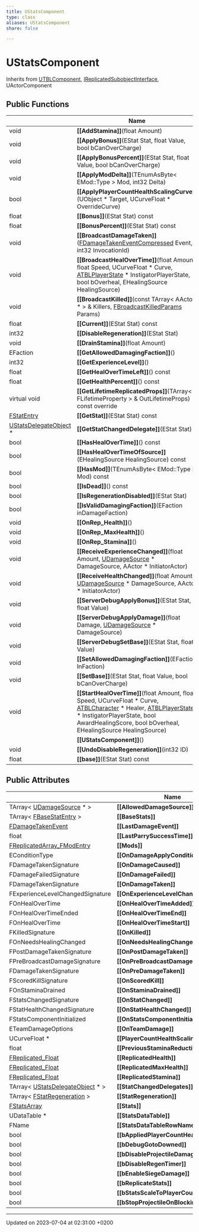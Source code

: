 ```yaml
---
title: UStatsComponent
type: class
aliases: UStatsComponent
share: false

---
```


# UStatsComponent





Inherits from [UTBLComponent](/docs/SDK/Source/Classes/classUTBLComponent.md), [IReplicatedSubobjectInterface](/docs/SDK/Source/Classes/classIReplicatedSubobjectInterface.md), UActorComponent

## Public Functions

|                | Name           |
| -------------- | -------------- |
| void | **[[AddStamina]]**(float Amount) |
| void | **[[ApplyBonus]]**(EStat Stat, float Value, bool bCanOverCharge) |
| void | **[[ApplyBonusPercent]]**(EStat Stat, float Value, bool bCanOverCharge) |
| void | **[[ApplyModDelta]]**(TEnumAsByte< EMod::Type > Mod, int32 Delta) |
| bool | **[[ApplyPlayerCountHealthScalingCurve]]**(UObject * Target, UCurveFloat * OverrideCurve) |
| float | **[[Bonus]]**(EStat Stat) const |
| float | **[[BonusPercent]]**(EStat Stat) const |
| void | **[[BroadcastDamageTaken]]**([FDamageTakenEventCompressed](/docs/SDK/Source/Classes/structFDamageTakenEventCompressed.md) Event, int32 InvocationId) |
| void | **[[BroadcastHealOverTime]]**(float Amount, float Speed, UCurveFloat * Curve, [ATBLPlayerState](/docs/SDK/Source/Classes/classATBLPlayerState.md) * InstigatorPlayerState, bool bOverheal, EHealingSource HealingSource) |
| void | **[[BroadcastKilled]]**(const TArray< AActor * > & Killers, [FBroadcastKilledParams](/docs/SDK/Source/Classes/structFBroadcastKilledParams.md) Params) |
| float | **[[Current]]**(EStat Stat) const |
| int32 | **[[DisableRegeneration]]**(EStat Stat) |
| void | **[[DrainStamina]]**(float Amount) |
| EFaction | **[[GetAllowedDamagingFaction]]**() |
| int32 | **[[GetExperienceLevel]]**() |
| float | **[[GetHealOverTimeLeft]]**() const |
| float | **[[GetHealthPercent]]**() const |
| virtual void | **[[GetLifetimeReplicatedProps]]**(TArray< FLifetimeProperty > & OutLifetimeProps) const override |
| [FStatEntry](/docs/SDK/Source/Classes/structFStatEntry.md) | **[[GetStat]]**(EStat Stat) const |
| [UStatsDelegateObject](/docs/SDK/Source/Classes/classUStatsDelegateObject.md) * | **[[GetStatChangedDelegate]]**(EStat Stat) |
| bool | **[[HasHealOverTime]]**() const |
| bool | **[[HasHealOverTimeOfSource]]**(EHealingSource HealingSource) const |
| bool | **[[HasMod]]**(TEnumAsByte< EMod::Type > Mod) const |
| bool | **[[IsDead]]**() const |
| bool | **[[IsRegenerationDisabled]]**(EStat Stat) |
| bool | **[[IsValidDamagingFaction]]**(EFaction inDamageFaction) |
| void | **[[OnRep_Health]]**() |
| void | **[[OnRep_MaxHealth]]**() |
| void | **[[OnRep_Stamina]]**() |
| void | **[[ReceiveExperienceChanged]]**(float Amount, [UDamageSource](/docs/SDK/Source/Classes/classUDamageSource.md) * DamageSource, AActor * InitiatorActor) |
| void | **[[ReceiveHealthChanged]]**(float Amount, [UDamageSource](/docs/SDK/Source/Classes/classUDamageSource.md) * DamageSource, AActor * InitiatorActor) |
| void | **[[ServerDebugApplyBonus]]**(EStat Stat, float Value) |
| void | **[[ServerDebugApplyDamage]]**(float Damage, [UDamageSource](/docs/SDK/Source/Classes/classUDamageSource.md) * DamageSource) |
| void | **[[ServerDebugSetBase]]**(EStat Stat, float Value) |
| void | **[[SetAllowedDamagingFaction]]**(EFaction InFaction) |
| void | **[[SetBase]]**(EStat Stat, float Value, bool bCanOverCharge) |
| void | **[[StartHealOverTime]]**(float Amount, float Speed, UCurveFloat * Curve, [ATBLCharacter](/docs/SDK/Source/Classes/classATBLCharacter.md) * Healer, [ATBLPlayerState](/docs/SDK/Source/Classes/classATBLPlayerState.md) * InstigatorPlayerState, bool AwardHealingScore, bool bOverheal, EHealingSource HealingSource) |
| | **[[UStatsComponent]]**() |
| void | **[[UndoDisableRegeneration]]**(int32 ID) |
| float | **[[base]]**(EStat Stat) const |

## Public Attributes

|                | Name           |
| -------------- | -------------- |
| TArray< [UDamageSource](/docs/SDK/Source/Classes/classUDamageSource.md) * > | **[[AllowedDamageSource]]**  |
| TArray< [FBaseStatEntry](/docs/SDK/Source/Classes/structFBaseStatEntry.md) > | **[[BaseStats]]**  |
| [FDamageTakenEvent](/docs/SDK/Source/Classes/structFDamageTakenEvent.md) | **[[LastDamageEvent]]**  |
| float | **[[LastParrySuccessTime]]**  |
| [FReplicatedArray_FModEntry](/docs/SDK/Source/Classes/structFReplicatedArray__FModEntry.md) | **[[Mods]]**  |
| EConditionType | **[[OnDamageApplyCondition]]**  |
| FDamageTakenSignature | **[[OnDamageCaused]]**  |
| FDamageFailedSignature | **[[OnDamageFailed]]**  |
| FDamageTakenSignature | **[[OnDamageTaken]]**  |
| FExperienceLevelChangedSignature | **[[OnExperienceLevelChanged]]**  |
| FOnHealOverTime | **[[OnHealOverTimeAdded]]**  |
| FOnHealOverTimeEnded | **[[OnHealOverTimeEnd]]**  |
| FOnHealOverTime | **[[OnHealOverTimeStart]]**  |
| FKilledSignature | **[[OnKilled]]**  |
| FOnNeedsHealingChanged | **[[OnNeedsHealingChanged]]**  |
| FPostDamageTakenSignature | **[[OnPostDamageTaken]]**  |
| FPreBroadcastDamageSignature | **[[OnPreBroadcastDamage]]**  |
| FDamageTakenSignature | **[[OnPreDamageTaken]]**  |
| FScoredKillSignature | **[[OnScoredKill]]**  |
| FOnStaminaDrained | **[[OnStaminaDrained]]**  |
| FStatsChangedSignature | **[[OnStatChanged]]**  |
| FStatHealthChangedSignature | **[[OnStatHealthChanged]]**  |
| FStatsComponentInitialized | **[[OnStatsComponentInitialized]]**  |
| ETeamDamageOptions | **[[OnTeamDamage]]**  |
| UCurveFloat * | **[[PlayerCountHealthScalingCurve]]**  |
| float | **[[PreviousStaminaReduction]]**  |
| [FReplicated_Float](/docs/SDK/Source/Classes/structFReplicated__Float.md) | **[[ReplicatedHealth]]**  |
| [FReplicated_Float](/docs/SDK/Source/Classes/structFReplicated__Float.md) | **[[ReplicatedMaxHealth]]**  |
| [FReplicated_Float](/docs/SDK/Source/Classes/structFReplicated__Float.md) | **[[ReplicatedStamina]]**  |
| TArray< [UStatsDelegateObject](/docs/SDK/Source/Classes/classUStatsDelegateObject.md) * > | **[[StatChangedDelegates]]**  |
| TArray< [FStatRegeneration](/docs/SDK/Source/Classes/structFStatRegeneration.md) > | **[[StatRegeneration]]**  |
| [FStatsArray](/docs/SDK/Source/Classes/structFStatsArray.md) | **[[Stats]]**  |
| UDataTable * | **[[StatsDataTable]]**  |
| FName | **[[StatsDataTableRowName]]**  |
| bool | **[[bAppliedPlayerCountHealthScaling]]**  |
| bool | **[[bDebugGotoDowned]]**  |
| bool | **[[bDisableProjectileDamage]]**  |
| bool | **[[bDisableRegenTimer]]**  |
| bool | **[[bEnableSiegeDamage]]**  |
| bool | **[[bReplicateStats]]**  |
| bool | **[[bStatsScaleToPlayerCount]]**  |
| bool | **[[bStopProjectileOnBlockingHit]]**  |

-------------------------------

Updated on 2023-07-04 at 02:31:00 +0200